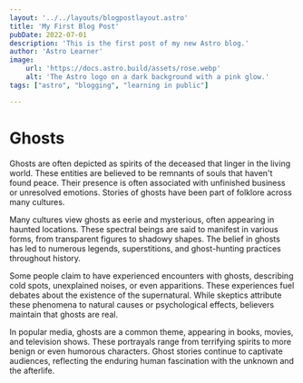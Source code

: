 ```yaml
---
layout: '../../layouts/blogpostlayout.astro'
title: 'My First Blog Post'
pubDate: 2022-07-01
description: 'This is the first post of my new Astro blog.'
author: 'Astro Learner'
image:
    url: 'https://docs.astro.build/assets/rose.webp'
    alt: 'The Astro logo on a dark background with a pink glow.'
tags: ["astro", "blogging", "learning in public"]

---
```

# Ghosts

Ghosts are often depicted as spirits of the deceased that linger in the living world. These entities are believed to be remnants of souls that haven't found peace. Their presence is often associated with unfinished business or unresolved emotions. Stories of ghosts have been part of folklore across many cultures.

Many cultures view ghosts as eerie and mysterious, often appearing in haunted locations. These spectral beings are said to manifest in various forms, from transparent figures to shadowy shapes. The belief in ghosts has led to numerous legends, superstitions, and ghost-hunting practices throughout history.

Some people claim to have experienced encounters with ghosts, describing cold spots, unexplained noises, or even apparitions. These experiences fuel debates about the existence of the supernatural. While skeptics attribute these phenomena to natural causes or psychological effects, believers maintain that ghosts are real.

In popular media, ghosts are a common theme, appearing in books, movies, and television shows. These portrayals range from terrifying spirits to more benign or even humorous characters. Ghost stories continue to captivate audiences, reflecting the enduring human fascination with the unknown and the afterlife.







